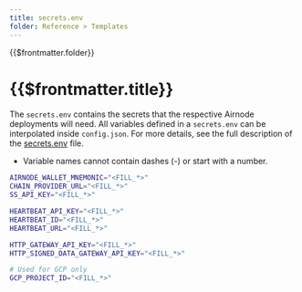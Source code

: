 ```yaml
---
title: secrets.env
folder: Reference > Templates
---
```


<TitleSpan>{{$frontmatter.folder}}</TitleSpan>

# {{$frontmatter.title}}

<VersionWarning/>

The `secrets.env` contains the secrets that the respective Airnode deployments
will need. All variables defined in a `secrets.env` can be interpolated inside
`config.json`. For more details, see the full description of the
[secrets.env](../deployment-files/secrets-env.md) file.

- Variable names cannot contain dashes (-) or start with a number.

```sh
AIRNODE_WALLET_MNEMONIC="<FILL_*>"
CHAIN_PROVIDER_URL="<FILL_*>"
SS_API_KEY="<FILL_*>"

HEARTBEAT_API_KEY="<FILL_*>"
HEARTBEAT_ID="<FILL_*>"
HEARTBEAT_URL="<FILL_*>"

HTTP_GATEWAY_API_KEY="<FILL_*>"
HTTP_SIGNED_DATA_GATEWAY_API_KEY="<FILL_*>"

# Used for GCP only
GCP_PROJECT_ID="<FILL_*>"
```

